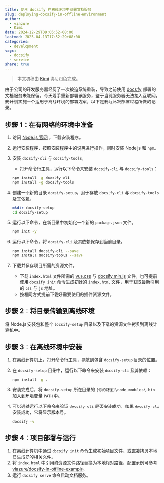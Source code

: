 ```yaml
---
title: 使用 docsify 在离线环境中部署文档服务
slug: deploying-docsify-in-offline-environment
author:
  - viazure
  - Kimi
date: 2024-12-29T09:05:52+08:00
lastmod: 2025-04-13T17:52:29+08:00
categories:
  - development
tags:
  - docsify
  - service
share: true
---
```


> 本文初稿由 [Kimi](https://kimi.moonshot.cn/) 协助润色完成。

由于公司的开发服务器经历了一次被迫系统重装，导致之前使用 [docsify](https://docsify.js.org/#/) 部署的文档服务未能保留。今天着手重新部署该服务，鉴于当前服务器无法接入互联网，我计划实施一个适用于离线环境的部署方案。以下是我为此次部署过程所做的记录。

## 步骤 1：在有网络的环境中准备

1. 访问 [Node.js 官网](https://nodejs.org/) ，下载安装程序。
2. 运行安装程序，按照安装程序中的说明进行操作，同时安装 Node.js 和 `npm`。
3. 安装 `docsify-cli` 与 `docsify-tools`。

   - 打开命令行工具，运行以下命令来安装 `docsify-cli` 与 `docsify-tools`：

   ```bash
   npm install -g docsify-cli
   npm install -g docsify-tools
   ```

4. 创建一个新的目录 `docsify-setup`，用于存放 `docsify-cli` 与 `docsify-tools` 及其依赖。

   ```bash
   mkdir docsify-setup
   cd docsify-setup
   ```

5. 运行以下命令，在新目录中初始化一个新的 `package.json` 文件。

   ```bash
   npm init -y
   ```

6. 运行以下命令，将 `docsify-cli` 及其依赖保存到当前目录。

   ```bash
   npm install docsify-cli --save
   npm install docsify-tools --save
   ```

7. 下载并保存项目所需的资源文件。

   - 下载 `index.html` 文件所需的 [vue.css](https://cdn.jsdelivr.net/npm/docsify/themes/vue.css) 与 [docsify.min.js](https://cdn.jsdelivr.net/npm/docsify/lib/docsify.min.js) 文件。也可提前使用 `docsify init` 命令生成初始的 `index.html` 文件，用于获取最新引用的 `css` 与 `js` 地址。
   - 按相同方式提前下载好需要使用的插件资源文件。

## 步骤 2：将目录传输到离线环境

将 Node.js 安装包和整个 ` docsify-setup ` 目录以及下载的资源文件拷贝到离线计算机中。

## 步骤 3：在离线环境中安装

1. 在离线计算机上，打开命令行工具，导航到包含 `docsify-setup` 目录的位置。
2. 在 `docsify-setup` 目录中，运行以下命令来安装 `docsify-cli` 及其依赖：

   ```bash
   npm install -g .
   ```

3. 安装完成后，将 `docsify-setup` 所在目录的 `[你的路径]\node_modules\.bin` 加入到环境变量 `PATH` 中。
4. 可以通过运行以下命令来验证 `docsify-cli` 是否安装成功，如果 `docsify-cli` 安装成功，它将显示版本号。

   ```bash
   docsify -v
   ```

## 步骤 4：项目部署与运行

1. 在离线计算机中通过 `docsify init` 命令生成初始项目文件，或直接拷贝本地已生成好的相关文件。
2. 将 `index.html` 中引用的资源文件路径替换为本地相对路径，配置示例可参考 [viazure/docsify-in-offline-example](https://github.com/viazure/docsify-in-offline-example)。
3. 运行 `docsify serve` 命令启动文档服务。
